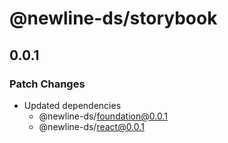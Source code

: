 # @newline-ds/storybook

## 0.0.1

### Patch Changes

- Updated dependencies
  - @newline-ds/foundation@0.0.1
  - @newline-ds/react@0.0.1
